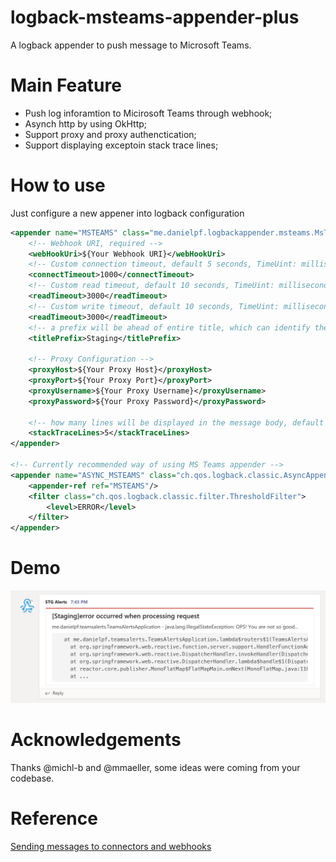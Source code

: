 # logback-msteams-appender-plus
A logback appender to push message to Microsoft Teams.

# Main Feature
- Push log inforamtion to Micirosoft Teams through webhook;
- Asynch http by using OkHttp;
- Support proxy and proxy authenctication;
- Support displaying exceptoin stack trace lines;

# How to use
Just configure a new appener into logback configuration

```xml
<appender name="MSTEAMS" class="me.danielpf.logbackappender.msteams.MsTeamsAppender">
    <!-- Webhook URI, required -->
    <webHookUri>${Your Webhook URI}</webHookUri>
    <!-- Custom connection timeout, default 5 seconds, TimeUint: millisecond -->
    <connectTimeout>1000</connectTimeout>
    <!-- Custom read timeout, default 10 seconds, TimeUint: millisecond -->
    <readTimeout>3000</readTimeout>
    <!-- Custom write timeout, default 10 seconds, TimeUint: millisecond -->
    <readTimeout>3000</readTimeout>
    <!-- a prefix will be ahead of entire title, which can identify the app or env information -->
    <titlePrefix>Staging</titlePrefix>
        
    <!-- Proxy Configuration -->
    <proxyHost>${Your Proxy Host}</proxyHost>
    <proxyPort>${Your Proxy Port}</proxyPort>
    <proxyUsername>${Your Proxy Username}</proxyUsername>
    <proxyPassword>${Your Proxy Password}</proxyPassword>
    
    <!-- how many lines will be displayed in the message body, default is 5 -->
    <stackTraceLines>5</stackTraceLines>
</appender>

<!-- Currently recommended way of using MS Teams appender -->
<appender name="ASYNC_MSTEAMS" class="ch.qos.logback.classic.AsyncAppender">
    <appender-ref ref="MSTEAMS"/>
    <filter class="ch.qos.logback.classic.filter.ThresholdFilter">
        <level>ERROR</level>
    </filter>
</appender>

```

# Demo
![Image of Demo](./demo.jpg)

# Acknowledgements
Thanks @michl-b and @mmaeller, some ideas were coming from your codebase. 


# Reference
[Sending messages to connectors and webhooks](https://docs.microsoft.com/en-us/microsoftteams/platform/webhooks-and-connectors/how-to/connectors-using)

